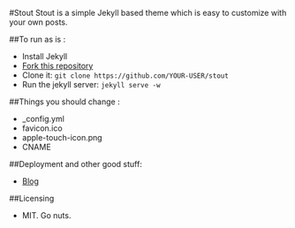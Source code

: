 #Stout
Stout is a simple Jekyll based theme which is easy to customize with your own posts.

##To run as is :

- Install Jekyll
- [Fork this repository](https://github.com/jasti/stout/fork)
- Clone it: `git clone https://github.com/YOUR-USER/stout`
- Run the jekyll server: `jekyll serve -w`

##Things you should change :

- _config.yml
- favicon.ico
- apple-touch-icon.png
- CNAME

##Deployment and other good stuff:
- [Blog](http://vamseejasti.com/posts/blog)

##Licensing
- MIT. Go nuts.




